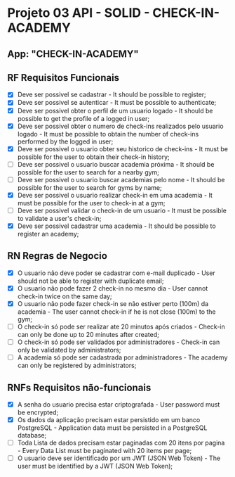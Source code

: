 # Projeto 03 API - SOLID - CHECK-IN-ACADEMY

## App: "CHECK-IN-ACADEMY"

## RF Requisitos Funcionais

- [x] Deve ser possivel se cadastrar - It should be possible to register;
- [x] Deve ser possivel se autenticar - It must be possible to authenticate;
- [x] Deve ser possivel obter o perfil de um usuario logado - It should be possible to get the profile of a logged in user;
- [x] Deve ser possivel obter o numero de check-ins realizados pelo usuario logado - It must be possible to obtain the number of check-ins performed by the logged in user;
- [x] Deve ser possivel o usuario obter seu historico de check-ins - It must be possible for the user to obtain their check-in history;
- [ ] Deve ser possivel o usuario buscar academia próxima - It should be possible for the user to search for a nearby gym;
- [ ] Deve ser possivel o usuario buscar academias pelo nome - It should be possible for the user to search for gyms by name;
- [x] Deve ser possivel o usuario realizar check-in em uma academia - It must be possible for the user to check-in at a gym;
- [ ] Deve ser possivel validar o check-in de um usuario - It must be possible to validate a user's check-in;
- [x] Deve ser possivel cadastrar uma academia - It should be possible to register an academy;

## RN Regras de Negocio

- [x] O usuario não deve poder se cadastrar com e-mail duplicado - User should not be able to register with duplicate email;
- [x] O usuario não pode fazer 2 check-in no mesmo dia - User cannot check-in twice on the same day;
- [x] O usuario não pode fazer check-in se não estiver perto (100m) da academia - The user cannot check-in if he is not close (100m) to the gym;
- [ ] O check-in só pode ser realizar ate 20 minutos após criados - Check-in can only be done up to 20 minutes after created;
- [ ] O check-in só pode ser validados por administradores - Check-in can only be validated by administrators;
- [ ] A academia só pode ser cadastrada por administradores - The academy can only be registered by administrators;

## RNFs Requisitos não-funcionais

- [x] A senha do usuario precisa estar criptografada - User password must be encrypted;
- [x] Os dados da aplicação precisam estar persistido em um banco PostgreSQL - Application data must be persisted in a PostgreSQL database;
- [ ] Toda Lista de dados precisam estar paginadas com 20 itens por pagina - Every Data List must be paginated with 20 items per page;
- [ ] O usuario deve ser identificado por um JWT (JSON Web Token) - The user must be identified by a JWT (JSON Web Token);
